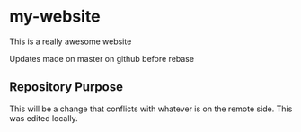 # my-website

This is a really awesome website

Updates made on master on github before rebase

## Repository Purpose

This will be a change that conflicts
with whatever is on the remote side.
This was edited locally.
